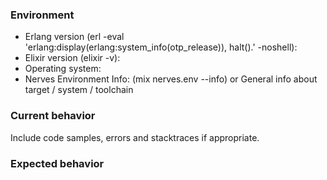### Environment
* Erlang version (erl -eval 'erlang:display(erlang:system_info(otp_release)), halt().'  -noshell):
* Elixir version (elixir -v):
* Operating system:
* Nerves Environment Info:
  (mix nerves.env --info) or
  General info about target / system / toolchain
### Current behavior

Include code samples, errors and stacktraces if appropriate.

### Expected behavior
